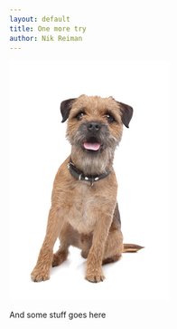 ```yaml
---
layout: default
title: One more try
author: Nik Reiman
---
```


![Picture](/images/2012-05-13-One-more-try.jpg)

And some stuff goes here
